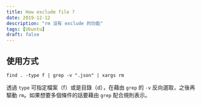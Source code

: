 ```yaml
---
title: How exclude file ?
date: 2019-12-12
description: "rm 沒有 exclude 的功能"
tags: [Ubuntu]
draft: false
---
```


## 使用方式

```shell
find . -type f | grep -v ".json" | xargs rm
```

透過 `type` 可指定檔案（f）或是目錄（d），在藉由 `grep` 的 `-v` 反向選取，之後再驅動 `rm`。如果想要多個條件的話要藉由 `grep` 配合規則表示。
